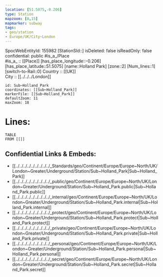 ```yaml
---
location: [51.5075,-0.206] 
type: Station 
mapzoom: [8,15] 
mapmarker: subway 
tags:
- geo/station
- Europe/UK/City~London
---
```

SpocWebEntityId: 155982
[StationSId::] 
isDeleted: false
isReadOnly: false
confidential: public
#is_a_/Place  
#is_a_ :: [[Place]] 
[has_place_longitude::-0.206] 
[has_place_latitude::51.5075] 
[name::Holland Park] 
[zone::2] 
[Num_lines::1] 
[switch-to-Rail::0] 
Country :: [[UK]]  
City :: [[../../../London]]  


```leaflet
id: Sub~Holland_Park
coordinates: [[Sub~Holland_Park]] 
markerFile: [[Sub~Holland_Park]] 
defaultZoom: 11 
maxZoom: 18
```


# Lines: 
```dataview
TABLE 
FROM [[]] 
```

## Confidential Links & Embeds: 
- [[../../../../../../../../../_Standards/geo/Continent/Europe/Europe~North/UK/London~Greater/Underground/Station/Sub~Holland_Park|Sub~Holland_Park]] 
- [[../../../../../../../../../_public/geo/Continent/Europe/Europe~North/UK/London~Greater/Underground/Station/Sub~Holland_Park.public|Sub~Holland_Park.public]] 
- [[../../../../../../../../../_internal/geo/Continent/Europe/Europe~North/UK/London~Greater/Underground/Station/Sub~Holland_Park.internal|Sub~Holland_Park.internal]] 
- [[../../../../../../../../../_protect/geo/Continent/Europe/Europe~North/UK/London~Greater/Underground/Station/Sub~Holland_Park.protect|Sub~Holland_Park.protect]] 
- [[../../../../../../../../../_private/geo/Continent/Europe/Europe~North/UK/London~Greater/Underground/Station/Sub~Holland_Park.private|Sub~Holland_Park.private]] 
- [[../../../../../../../../../_personal/geo/Continent/Europe/Europe~North/UK/London~Greater/Underground/Station/Sub~Holland_Park.personal|Sub~Holland_Park.personal]] 
- [[../../../../../../../../../_secret/geo/Continent/Europe/Europe~North/UK/London~Greater/Underground/Station/Sub~Holland_Park.secret|Sub~Holland_Park.secret]] 
